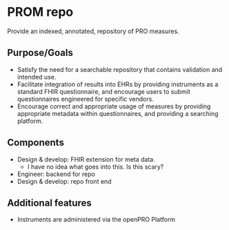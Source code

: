 # PROM repo 
Provide an indexed, annotated, repository of PRO measures.

## Purpose/Goals
- Satisfy the need for a searchable repository that contains validation and intended use.
- Facilitate integration of results into EHRs by providing instruments as a standard FHIR questionnaire, and encourage users to submit questionnaires engineered for specific vendors.
- Encourage correct and appropriate usage of measures by providing appropriate metadata within questionnaires, and providing a searching platform.

## Components
- Design & develop: FHIR extension for meta data.
    - I have no idea what goes into this. Is this scary?
- Engineer: backend for repo
- Design & develop: repo front end

## Additional features
- Instruments are administered via the openPRO Platform
